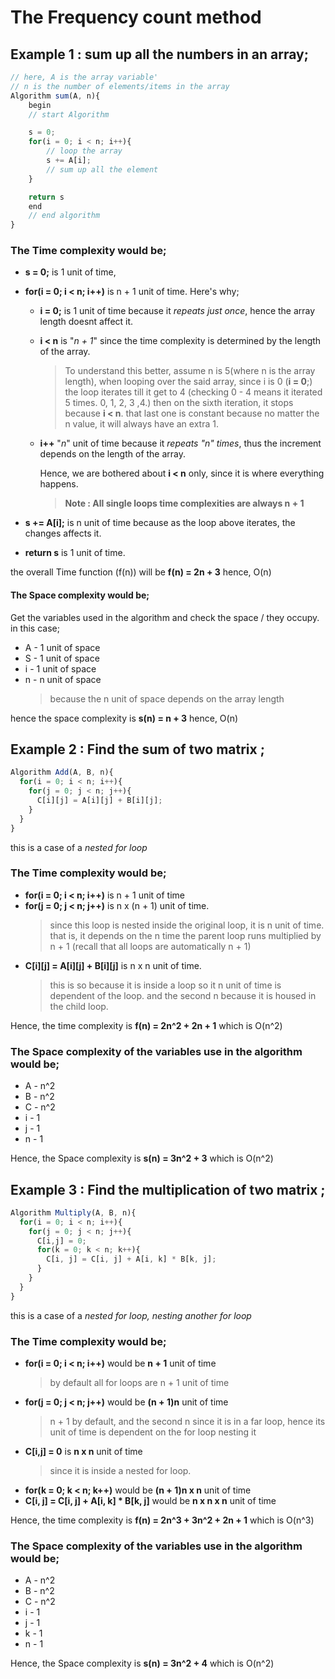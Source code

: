 # The Frequency count method

## Example 1 : sum up all the numbers in an array;

```js
// here, A is the array variable'
// n is the number of elements/items in the array
Algorithm sum(A, n){
    begin
    // start Algorithm

    s = 0;
    for(i = 0; i < n; i++){
        // loop the array
        s += A[i];
        // sum up all the element
    }

    return s
    end
    // end algorithm
}
```

### The Time complexity would be;

- **s = 0;** is 1 unit of time,

- **for(i = 0; i < n; i++)** is n + 1 unit of time. Here's why;

  - **i = 0;** is 1 unit of time because it _repeats just once_, hence the array length doesnt affect it.
  - **i < n** is "_n + 1_" since the time complexity is determined by the length of the array.
    > To understand this better, assume n is 5(where n is the array length), when looping over the said array, since i is 0 (**i = 0**;) the loop iterates till it get to 4 (checking 0 - 4 means it iterated 5 times. 0, 1, 2, 3 ,4.) then on the sixth iteration, it stops because **i < n**. that last one is constant because no matter the n value, it will always have an extra 1.
  - **i++** "_n_" unit of time because it _repeats "n" times_, thus the increment depends on the length of the array.

    Hence, we are bothered about **i < n** only, since it is where everything happens.

    > **Note : All single loops time complexities are always n + 1**

- **s += A[i];** is n unit of time because as the loop above iterates, the changes affects it.
- **return s** is 1 unit of time.

the overall Time function (f(n)) will be **f(n) = 2n + 3** hence, O(n)

#### The Space complexity would be;

Get the variables used in the algorithm and check the space / they occupy. in this case;

- A - 1 unit of space
- S - 1 unit of space
- i - 1 unit of space
- n - n unit of space
  > because the n unit of space depends on the array length

hence the space complexity is **s(n) = n + 3** hence, O(n)

## Example 2 : Find the sum of two matrix ;

```js
Algorithm Add(A, B, n){
  for(i = 0; i < n; i++){
    for(j = 0; j < n; j++){
      C[i][j] = A[i][j] + B[i][j];
    }
  }
}
```

this is a case of a _nested for loop_

### The Time complexity would be;

- **for(i = 0; i < n; i++)** is n + 1 unit of time
- **for(j = 0; j < n; j++)** is n x (n + 1) unit of time.
  > since this loop is nested inside the original loop, it is n unit of time. that is, it depends on the n time the parent loop runs multiplied by n + 1 (recall that all loops are automatically n + 1)
- **C[i][j] = A[i][j] + B[i][j]** is n x n unit of time.
  > this is so because it is inside a loop so it n unit of time is dependent of the loop. and the second n because it is housed in the child loop.

Hence, the time complexity is **f(n) = 2n^2 + 2n + 1** which is O(n^2)

### The Space complexity of the variables use in the algorithm would be;

- A - n^2
- B - n^2
- C - n^2
- i - 1
- j - 1
- n - 1

Hence, the Space complexity is **s(n) = 3n^2 + 3** which is O(n^2)

## Example 3 : Find the multiplication of two matrix ;

```js
Algorithm Multiply(A, B, n){
  for(i = 0; i < n; i++){
    for(j = 0; j < n; j++){
      C[i,j] = 0;
      for(k = 0; k < n; k++){
        C[i, j] = C[i, j] + A[i, k] * B[k, j];
      }
    }
  }
}


```

this is a case of a _nested for loop, nesting another for loop_

### The Time complexity would be;

- **for(i = 0; i < n; i++)** would be **n + 1** unit of time
  > by default all for loops are n + 1 unit of time
- **for(j = 0; j < n; j++)** would be **(n + 1)n** unit of time
  > n + 1 by default, and the second n since it is in a far loop, hence its unit of time is dependent on the for loop nesting it
- **C[i,j] = 0** is **n x n** unit of time
  > since it is inside a nested for loop.
- **for(k = 0; k < n; k++)** would be **(n + 1)n x n** unit of time
- **C[i, j] = C[i, j] + A[i, k] \* B[k, j]** would be **n x n x n** unit of time

Hence, the time complexity is **f(n) = 2n^3 + 3n^2 + 2n + 1** which is O(n^3)

### The Space complexity of the variables use in the algorithm would be;

- A - n^2
- B - n^2
- C - n^2
- i - 1
- j - 1
- k - 1
- n - 1

Hence, the Space complexity is **s(n) = 3n^2 + 4** which is O(n^2)
